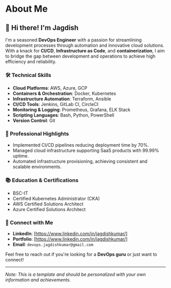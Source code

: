 # About Me

## 👋 Hi there! I'm Jagdish

I'm a seasoned **DevOps Engineer** with a passion for streamlining development processes through automation and innovative cloud solutions. With a knack for **CI/CD**, **Infrastructure as Code**, and **containerization**, I aim to bridge the gap between development and operations to achieve high efficiency and reliability.

### 🛠️ Technical Skills

- **Cloud Platforms**: AWS, Azure, GCP
- **Containers & Orchestration**: Docker, Kubernetes
- **Infrastructure Automation**: Terraform, Ansible
- **CI/CD Tools**: Jenkins, GitLab CI, CircleCI
- **Monitoring & Logging**: Prometheus, Grafana, ELK Stack
- **Scripting Languages**: Bash, Python, PowerShell
- **Version Control**: Git

### 🌟 Professional Highlights

- Implemented CI/CD pipelines reducing deployment time by 70%.
- Managed cloud infrastructure supporting SaaS products with 99.99% uptime.
- Automated infrastructure provisioning, achieving consistent and scalable environments.

### 📚 Education & Certifications

- BSC-IT
- Certified Kubernetes Administrator (CKA)
- AWS Certified Solutions Architect
- Azure Certified Solutions Architect

### 🤝 Connect with Me

- **LinkedIn**: [https://www.linkedin.com/in/jagdishkumar/]
- **Portfolio**: [https://www.linkedin.com/in/jagdishkumar/]
- **Email**: `devops.jagdishkumar@gmail.com`

Feel free to reach out if you're looking for a **DevOps guru** or just want to connect!

---

*Note: This is a template and should be personalized with your own information and achievements.*
